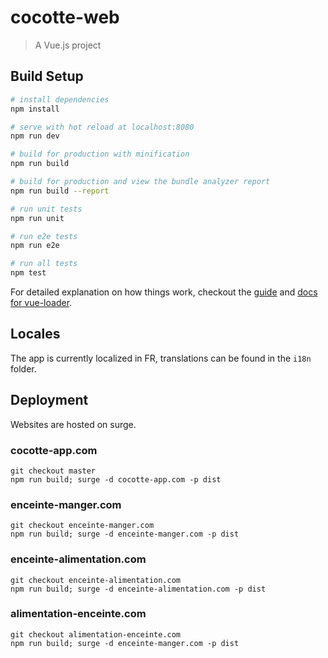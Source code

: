 # cocotte-web

> A Vue.js project

## Build Setup

``` bash
# install dependencies
npm install

# serve with hot reload at localhost:8080
npm run dev

# build for production with minification
npm run build

# build for production and view the bundle analyzer report
npm run build --report

# run unit tests
npm run unit

# run e2e tests
npm run e2e

# run all tests
npm test
```

For detailed explanation on how things work, checkout the [guide](http://vuejs-templates.github.io/webpack/) and [docs for vue-loader](http://vuejs.github.io/vue-loader).

## Locales

The app is currently localized in FR, translations can be found in the `i18n` folder.

## Deployment

Websites are hosted on surge.

### cocotte-app.com

```
git checkout master
npm run build; surge -d cocotte-app.com -p dist
```

### enceinte-manger.com

```
git checkout enceinte-manger.com
npm run build; surge -d enceinte-manger.com -p dist
```

### enceinte-alimentation.com

```
git checkout enceinte-alimentation.com
npm run build; surge -d enceinte-alimentation.com -p dist
```

### alimentation-enceinte.com

```
git checkout alimentation-enceinte.com
npm run build; surge -d enceinte-manger.com -p dist
```
